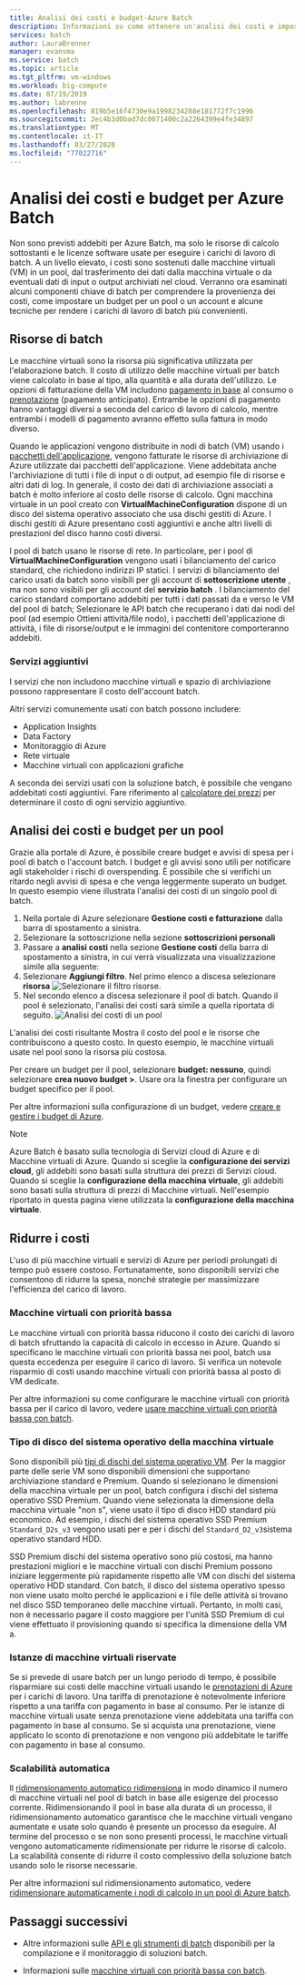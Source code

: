```yaml
---
title: Analisi dei costi e budget-Azure Batch
description: Informazioni su come ottenere un'analisi dei costi e impostare un budget per le risorse di calcolo sottostanti e le licenze software usate per eseguire i carichi di lavoro di batch.
services: batch
author: LauraBrenner
manager: evansma
ms.service: batch
ms.topic: article
ms.tgt_pltfrm: vm-windows
ms.workload: big-compute
ms.date: 07/19/2019
ms.author: labrenne
ms.openlocfilehash: 819b5e16f4730e9a1998234288e181772f7c1996
ms.sourcegitcommit: 2ec4b3d0bad7dc0071400c2a2264399e4fe34897
ms.translationtype: MT
ms.contentlocale: it-IT
ms.lasthandoff: 03/27/2020
ms.locfileid: "77022716"
---
```

# <a name="cost-analysis-and-budgets-for-azure-batch"></a>Analisi dei costi e budget per Azure Batch

Non sono previsti addebiti per Azure Batch, ma solo le risorse di calcolo sottostanti e le licenze software usate per eseguire i carichi di lavoro di batch. A un livello elevato, i costi sono sostenuti dalle macchine virtuali (VM) in un pool, dal trasferimento dei dati dalla macchina virtuale o da eventuali dati di input o output archiviati nel cloud. Verranno ora esaminati alcuni componenti chiave di batch per comprendere la provenienza dei costi, come impostare un budget per un pool o un account e alcune tecniche per rendere i carichi di lavoro di batch più convenienti.

## <a name="batch-resources"></a>Risorse di batch

Le macchine virtuali sono la risorsa più significativa utilizzata per l'elaborazione batch. Il costo di utilizzo delle macchine virtuali per batch viene calcolato in base al tipo, alla quantità e alla durata dell'utilizzo. Le opzioni di fatturazione della VM includono [pagamento in base](https://azure.microsoft.com/offers/ms-azr-0003p/) al consumo o [prenotazione](../cost-management-billing/reservations/save-compute-costs-reservations.md) (pagamento anticipato). Entrambe le opzioni di pagamento hanno vantaggi diversi a seconda del carico di lavoro di calcolo, mentre entrambi i modelli di pagamento avranno effetto sulla fattura in modo diverso.

Quando le applicazioni vengono distribuite in nodi di batch (VM) usando i [pacchetti dell'applicazione](batch-application-packages.md), vengono fatturate le risorse di archiviazione di Azure utilizzate dai pacchetti dell'applicazione. Viene addebitata anche l'archiviazione di tutti i file di input o di output, ad esempio file di risorse e altri dati di log. In generale, il costo dei dati di archiviazione associati a batch è molto inferiore al costo delle risorse di calcolo. Ogni macchina virtuale in un pool creato con **VirtualMachineConfiguration** dispone di un disco del sistema operativo associato che usa dischi gestiti di Azure. I dischi gestiti di Azure presentano costi aggiuntivi e anche altri livelli di prestazioni del disco hanno costi diversi.

I pool di batch usano le risorse di rete. In particolare, per i pool di **VirtualMachineConfiguration** vengono usati i bilanciamento del carico standard, che richiedono indirizzi IP statici. I servizi di bilanciamento del carico usati da batch sono visibili per gli account di **sottoscrizione utente** , ma non sono visibili per gli account del **servizio batch** . I bilanciamento del carico standard comportano addebiti per tutti i dati passati da e verso le VM del pool di batch; Selezionare le API batch che recuperano i dati dai nodi del pool (ad esempio Ottieni attività/file nodo), i pacchetti dell'applicazione di attività, i file di risorse/output e le immagini del contenitore comporteranno addebiti.

### <a name="additional-services"></a>Servizi aggiuntivi

I servizi che non includono macchine virtuali e spazio di archiviazione possono rappresentare il costo dell'account batch.

Altri servizi comunemente usati con batch possono includere:

- Application Insights
- Data Factory
- Monitoraggio di Azure
- Rete virtuale
- Macchine virtuali con applicazioni grafiche

A seconda dei servizi usati con la soluzione batch, è possibile che vengano addebitati costi aggiuntivi. Fare riferimento al [calcolatore dei prezzi](https://azure.microsoft.com/pricing/calculator/) per determinare il costo di ogni servizio aggiuntivo.

## <a name="cost-analysis-and-budget-for-a-pool"></a>Analisi dei costi e budget per un pool

Grazie alla portale di Azure, è possibile creare budget e avvisi di spesa per i pool di batch o l'account batch. I budget e gli avvisi sono utili per notificare agli stakeholder i rischi di overspending. È possibile che si verifichi un ritardo negli avvisi di spesa e che venga leggermente superato un budget. In questo esempio viene illustrata l'analisi dei costi di un singolo pool di batch.

1. Nella portale di Azure selezionare **Gestione costi e fatturazione** dalla barra di spostamento a sinistra.
1. Selezionare la sottoscrizione nella sezione **sottoscrizioni personali**
1. Passare a **analisi costi** nella sezione **Gestione costi** della barra di spostamento a sinistra, in cui verrà visualizzata una visualizzazione simile alla seguente:
1. Selezionare **Aggiungi filtro**. Nel primo elenco a discesa selezionare **risorsa** ![Selezionare il filtro risorse.](./media/batch-budget/resource-filter.png)
1. Nel secondo elenco a discesa selezionare il pool di batch. Quando il pool è selezionato, l'analisi dei costi sarà simile a quella riportata di seguito.
    ![Analisi dei costi di un pool](./media/batch-budget/pool-cost-analysis.png)

L'analisi dei costi risultante Mostra il costo del pool e le risorse che contribuiscono a questo costo. In questo esempio, le macchine virtuali usate nel pool sono la risorsa più costosa.

Per creare un budget per il pool, selezionare **budget: nessuno**, quindi selezionare **crea nuovo budget >**. Usare ora la finestra per configurare un budget specifico per il pool.

Per altre informazioni sulla configurazione di un budget, vedere [creare e gestire i budget di Azure](../cost-management-billing/costs/tutorial-acm-create-budgets.md).

> [!NOTE]
> Azure Batch è basato sulla tecnologia di Servizi cloud di Azure e di Macchine virtuali di Azure. Quando si sceglie la **configurazione dei servizi cloud**, gli addebiti sono basati sulla struttura dei prezzi di Servizi cloud. Quando si sceglie la **configurazione della macchina virtuale**, gli addebiti sono basati sulla struttura di prezzi di Macchine virtuali. Nell'esempio riportato in questa pagina viene utilizzata la **configurazione della macchina virtuale**.

## <a name="minimize-cost"></a>Ridurre i costi

L'uso di più macchine virtuali e servizi di Azure per periodi prolungati di tempo può essere costoso. Fortunatamente, sono disponibili servizi che consentono di ridurre la spesa, nonché strategie per massimizzare l'efficienza del carico di lavoro.

### <a name="low-priority-virtual-machines"></a>Macchine virtuali con priorità bassa

Le macchine virtuali con priorità bassa riducono il costo dei carichi di lavoro di batch sfruttando la capacità di calcolo in eccesso in Azure. Quando si specificano le macchine virtuali con priorità bassa nei pool, batch usa questa eccedenza per eseguire il carico di lavoro. Si verifica un notevole risparmio di costi usando macchine virtuali con priorità bassa al posto di VM dedicate.

Per altre informazioni su come configurare le macchine virtuali con priorità bassa per il carico di lavoro, vedere [usare macchine virtuali con priorità bassa con batch](batch-low-pri-vms.md).

### <a name="virtual-machine-os-disk-type"></a>Tipo di disco del sistema operativo della macchina virtuale

Sono disponibili più [tipi di dischi del sistema operativo VM](../virtual-machines/windows/disks-types.md). Per la maggior parte delle serie VM sono disponibili dimensioni che supportano archiviazione standard e Premium. Quando si selezionano le dimensioni della macchina virtuale per un pool, batch configura i dischi del sistema operativo SSD Premium. Quando viene selezionata la dimensione della macchina virtuale "non s", viene usato il tipo di disco HDD standard più economico. Ad esempio, i dischi del sistema operativo SSD Premium `Standard_D2s_v3` vengono usati per e per i dischi del `Standard_D2_v3`sistema operativo standard HDD.

SSD Premium dischi del sistema operativo sono più costosi, ma hanno prestazioni migliori e le macchine virtuali con dischi Premium possono iniziare leggermente più rapidamente rispetto alle VM con dischi del sistema operativo HDD standard. Con batch, il disco del sistema operativo spesso non viene usato molto perché le applicazioni e i file delle attività si trovano nel disco SSD temporaneo delle macchine virtuali. Pertanto, in molti casi, non è necessario pagare il costo maggiore per l'unità SSD Premium di cui viene effettuato il provisioning quando si specifica la dimensione della VM a.

### <a name="reserved-virtual-machine-instances"></a>Istanze di macchine virtuali riservate

Se si prevede di usare batch per un lungo periodo di tempo, è possibile risparmiare sui costi delle macchine virtuali usando le [prenotazioni di Azure](../cost-management-billing/reservations/save-compute-costs-reservations.md) per i carichi di lavoro. Una tariffa di prenotazione è notevolmente inferiore rispetto a una tariffa con pagamento in base al consumo. Per le istanze di macchine virtuali usate senza prenotazione viene addebitata una tariffa con pagamento in base al consumo. Se si acquista una prenotazione, viene applicato lo sconto di prenotazione e non vengono più addebitate le tariffe con pagamento in base al consumo.

### <a name="automatic-scaling"></a>Scalabilità automatica

Il [ridimensionamento automatico ridimensiona](batch-automatic-scaling.md) in modo dinamico il numero di macchine virtuali nel pool di batch in base alle esigenze del processo corrente. Ridimensionando il pool in base alla durata di un processo, il ridimensionamento automatico garantisce che le macchine virtuali vengano aumentate e usate solo quando è presente un processo da eseguire. Al termine del processo o se non sono presenti processi, le macchine virtuali vengono automaticamente ridimensionate per ridurre le risorse di calcolo. La scalabilità consente di ridurre il costo complessivo della soluzione batch usando solo le risorse necessarie.

Per altre informazioni sul ridimensionamento automatico, vedere [ridimensionare automaticamente i nodi di calcolo in un pool di Azure batch](batch-automatic-scaling.md).

## <a name="next-steps"></a>Passaggi successivi

- Altre informazioni sulle [API e gli strumenti di batch](batch-apis-tools.md) disponibili per la compilazione e il monitoraggio di soluzioni batch.  

- Informazioni sulle [macchine virtuali con priorità bassa con batch](batch-low-pri-vms.md).
